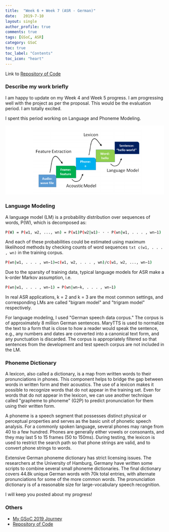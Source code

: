 ```yaml
---
title:  "Week 6 + Week 7 (ASR - German)"
date:   2019-7-10
layout: single
author_profile: true
comments: true
tags: [GSoC, ASR]
category: GSoC
toc: true
toc_label: "Contents"
toc_icon: "heart"
---
```


Link to [Repository of Code](https://github.com/AASHISHAG/asr-german)

### Describe my work briefly

I am happy to update on my Week 4 and Week 5 progress. I am progressing well with the project as per the proposal. This would be the evaluation period. I am totally excited.

I spent this period working on Language and Phoneme Modeling.

![](
/others/language-phoneme-model.png)

### Language Modeling
A language model (LM) is a probability distribution over sequences of words, P(W), which is decomposed as:

``` bash
P(W) = P(w1, w2, ..., wn) = P(w1)P(w2|w1)· · · P(wn|w1, . . . , wn−1)
```

And each of these probabilities could be estimated using maximum likelihood methods by checking counts of word sequences ```txt c(w1, . . . , wn)``` in the training corpus.

``` bash
P(wn|w1, . . . , wn−1)=c(w1, w2, . . . , wn)/c(w1, w2, ..., wn−1)
```

Due to the sparsity of training data, typical language models for ASR make a k-order Markov assumption, i.e.

``` bash
P(wn|w1, . . . , wn−1) = P(wn|wn−k, . . . , wn−1)
```

In real ASR applications, k = 2 and k = 3 are the most common settings, and corresponding LMs are called "bigram model" and "trigram model" respectively.

For language modeling, I used "German speech data corpus." The corpus is of approximately 8 million German sentences. MaryTTS is used to normalize the text to a form that is close to how a reader would speak the sentence, e.g., any numbers and dates are converted into a canonical text form, and any punctuation is discarded. The corpus is appropriately filtered so that sentences from the development and test speech corpus are not included in the LM.

### Phoneme Dictionary
A lexicon, also called a dictionary, is a map from written words to their pronunciations in phones. This component helps to bridge the gap between words in written form and their acoustics. The use of a lexicon makes it possible to recognize words that do not appear in the training set. Even for words that do not appear in the lexicon, we can use another technique called "grapheme to phoneme" (G2P) to predict pronunciation for them using their written form.

A phoneme is a speech segment that possesses distinct physical or perceptual properties and serves as the basic unit of phonetic speech analysis. For a commonly spoken language, several phones may range from 40 to a few hundred. Phones are generally either vowels or consonants, and they may last 5 to 15 frames (50 to 150ms). During testing, the lexicon is used to restrict the search path so that phone strings are valid, and to convert phone strings to words.

Extensive German phoneme dictionary has strict licensing issues. The researchers at the University of Hamburg, Germany have written some scripts to combine several small phoneme dictionaries. The final dictionary covers 44.8k unique German words with 70k total entries, with alternate pronunciations for some of the more common words. The pronunciation dictionary is of a reasonable size for large-vocabulary speech recognition.

I will keep you posted about my progress!

### Others

- [My GSoC 2019 Journey](https://aashishag.github.io/categories/#gsoc)
- [Repository of Code](https://github.com/AASHISHAG/asr-german)